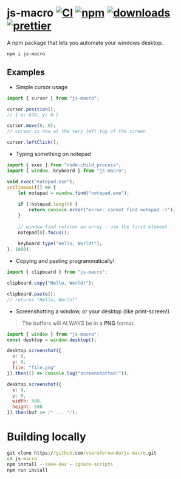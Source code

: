 # js-macro [![CI][ci-image]][ci-url] [![npm][npm-image]][npm-url] [![downloads][downloads-image]][downloads-url] [![prettier][prettier-image]][prettier-url]

[ci-image]: https://github.com/vierofernando/js-macro/actions/workflows/lint.yml/badge.svg?branch=main
[ci-url]: https://github.com/vierofernando/js-macro/actions/workflows/lint.yml
[prettier-image]: https://img.shields.io/badge/code_style-prettier-ff69b4.svg?style=flat-square
[prettier-url]: https://github.com/prettier/prettier
[npm-image]: https://img.shields.io/npm/v/js-macro.svg
[npm-url]: https://npmjs.org/package/js-macro
[downloads-image]: https://img.shields.io/npm/dm/js-macro.svg
[downloads-url]: https://npmjs.org/package/js-macro

A npm package that lets you automate your windows desktop.
```
npm i js-macro
```

## Examples
- Simple cursor usage
```js
import { cursor } from "js-macro";

cursor.position();
// { x: 679, y: 0 }

cursor.move(0, 0);
// cursor is now at the very left top of the screen

cursor.leftClick();
```
- Typing something on notepad
```js
import { exec } from "node:child_process";
import { window, keyboard } from "js-macro";

void exec("notepad.exe");
setTimeout(() => {
    let notepad = window.find("notepad.exe");
    
    if (!notepad.length) {
        return console.error("error: cannot find notepad :(");
    }
    
    // window.find returns an array - use the first element
    notepad[0].focus();
    
    keyboard.type("Hello, World!");
}, 1000);
```
- Copying and pasting programmatically!
```js
import { clipboard } from "js-macro";

clipboard.copy("Hello, World!");

clipboard.paste();
// returns "Hello, World!"
```
- Screenshotting a window, or your desktop (like print-screen!)
> The buffers will ALWAYS be in a **PNG** format.
```js
import { window } from "js-macro";
const desktop = window.desktop();

desktop.screenshot({
  x: 0,
  y: 0,
  file: "file.png"
}).then(() => console.log("screenshotted!"));

desktop.screenshot({
  x: 0,
  y: 0,
  width: 500,
  height: 500
}).then(buf => /* ... */);
```

# Building locally
```cmd
git clone https://github.com/vierofernando/js-macro.git
cd js-macro
npm install --save-dev --ignore-scripts
npm run install
```
